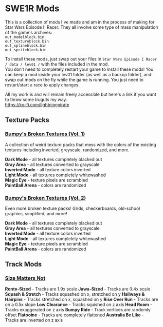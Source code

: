 # SWE1R Mods
 
This is a collection of mods I've made and am in the process of making for Star Wars Episode I: Racer. They all involve some type of mass manipulation of the game's archives:  
`out_modelblock.bin`  
`out_textureblock.bin`  
`out_splineblock.bin`  
`out_spriteblock.bin`  

To install these mods, just swap out your files in `Star Wars Episode I Racer / data / lev01 /` with the files included in the mod.  
You don’t need to completely restart your game to install these mods! You can keep a mod inside your lev01 folder (as well as a backup folder), and swap out mods on the fly while the game is running. You just need to restart/start a race to apply changes.

All my work is and will remain freely accessible but here's a link if you want to throw some truguts my way.  
https://ko-fi.com/lightningpirate

## Texture Packs

### [Bumpy's Broken Textures (Vol. 1)](https://github.com/louriccia/SWE1R-Mods/tree/main/Texture%20Packs/BumpysBrokenTexturesVol1)
A collection of weird texture packs that mess with the colors of the existing textures including inverted, greyscale, randomized, and more. 

**Dark Mode** - all textures completely blacked out  
**Gray Area** - all textures converted to grayscale  
**Inverted Mode** - all texture colors inverted  
**Light Mode** - all textures completely whitewashed  
**Magic Eye** - texture pixels are scrambled  
**PaintBall Arena** - colors are randomized  

### [Bumpy's Broken Textures (Vol. 2)](https://github.com/louriccia/SWE1R-Mods/tree/main/Texture%20Packs/BumpysBrokenTexturesVol2)
Even more broken texture packs! Grids, checkerboards, old-school graphics, simplified, and more!

**Dark Mode** - all textures completely blacked out  
**Gray Area** - all textures converted to grayscale  
**Inverted Mode** - all texture colors inverted  
**Light Mode** - all textures completely whitewashed  
**Magic Eye** - texture pixels are scrambled  
**PaintBall Arena** - colors are randomized  


## Track Mods

### [Size Matters Not](https://github.com/louriccia/SWE1R-Mods/tree/main/Track%20Mods/SizeMattersNot)

**Ronto-Sized** - Tracks are 1.9x scale
**Jawa-Sized** - Tracks are 0.4x scale
**Squash & Stretch** - Tracks squashed on x, stretched on y
**Hallways & Hairpins** - Tracks stretched on x, squashed on y
**Rise Over Run** - Tracks are on a 0.5x slope
**Low Clearance** - Tracks squished on z axis
**Head Room** - Tracks exaggerated on z axis
**Bumpy Ride** - Track vertices are randomly offset
**Flatooine** - Tracks are completely flattened
**Australia Be Like** - Tracks are inverted on z axis
